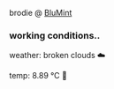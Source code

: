 brodie @ [BluMint](https://www.linkedin.com/company/blumint-io/)

<!--weather_start-->
### working conditions..

weather: broken clouds ☁️

temp: 8.89 °C 🧥

<!--weather_end-->
